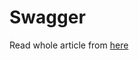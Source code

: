 # Swagger

Read whole article from [here](https://medium.com/@kushwahaarpit/swagger-in-springboot-6-easy-steps-4897aff0f1cb)

